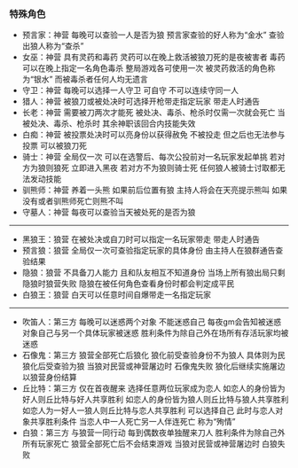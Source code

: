 ### 特殊角色
- 预言家：神营 每晚可以查验一人是否为狼 预言家查验的好人称为“金水” 查验出狼人称为“查杀”
- 女巫：神营 具有灵药和毒药 灵药可以在晚上救活被狼刀死的是夜被害者 毒药可以在晚上指定一名角色毒杀 整局游戏各可使用一次 被灵药救活的角色称为“银水” 而被毒杀者任何人均无遗言
- 守卫：神营 每晚可以选择一人守卫 可自守 不可以连续守同一人
- 猎人：神营 被狼刀或被处决时可选择开枪带走指定玩家 带走人时通告
- 长老：神营 需要被刀两次才能死 被处决、毒杀、枪杀时仅需一次就会死亡 当被处决、毒杀、枪杀时 其余神职该回合内技能失效
- 白痴：神营 被投票处决时可以亮身份以获得赦免 不被投走 但之后也无法参与投票 可以被狼刀死
- 骑士：神营 全局仅一次 可以在选警后、每次公投前对一名玩家发起单挑 若对方为狼则狼死 立即进入黑夜 若对方不为狼则骑士死 任何狼人被骑士讨取都无法发动技能
- 驯熊师：神营 养着一头熊 如果前后位置有狼 主持人将会在天亮提示熊叫 如果没有或者驯熊师死亡则熊不叫
- 守墓人：神营 每夜可以查验当天被处死的是否为狼

---

- 黑狼王：狼营 在被处决或自刀时可以指定一名玩家带走 带走人时通告
- 预言狼：狼营 全局仅一次可查验指定玩家的具体身份 由主持人在狼群通告查验结果
- 隐狼：狼营 不具备刀人能力 且和队友相互不知道身份 当场上所有狼出局只剩隐狼时狼营失败 隐狼在被任何角色查看身份时都会判定成平民
- 白狼王：狼营 白天可以任意时间自爆带走一名指定玩家

---

- 吹笛人：第三方 每晚可以迷惑两个对象 不能迷惑自己 每夜gm会告知被迷惑对象自己与另一个具体玩家被迷惑 胜利条件为除自己外在场所有存活玩家均被迷惑
- 石像鬼：第三方 狼营全部死亡后狼化 狼化前受查验身份不为狼人 具体则为民 狼化后受查验为狼 当狼对民营或神营屠边时 石像鬼失败 狼化后继续实施屠边 以狼营身份结算
- 丘比特：第三方 仅在首夜醒来 选择任意两位玩家成为恋人 如恋人的身份皆为好人则丘比特与好人共享胜利 如恋人的身份皆为狼人则丘比特与狼人共享胜利 如恋人为一好人一狼人则丘比特与恋人共享胜利 可以选择自己 此时与恋人对象共享胜利条件 当恋人中一人死亡另一人伴连死亡 称为“殉情”
- 白狼：第三方 与狼营一同行动 每到偶数夜单独醒来刀人 胜利条件为除自己外所有玩家死亡 狼营全部死亡后不会结束游戏 当狼对民营或神营屠边时 白狼失败
